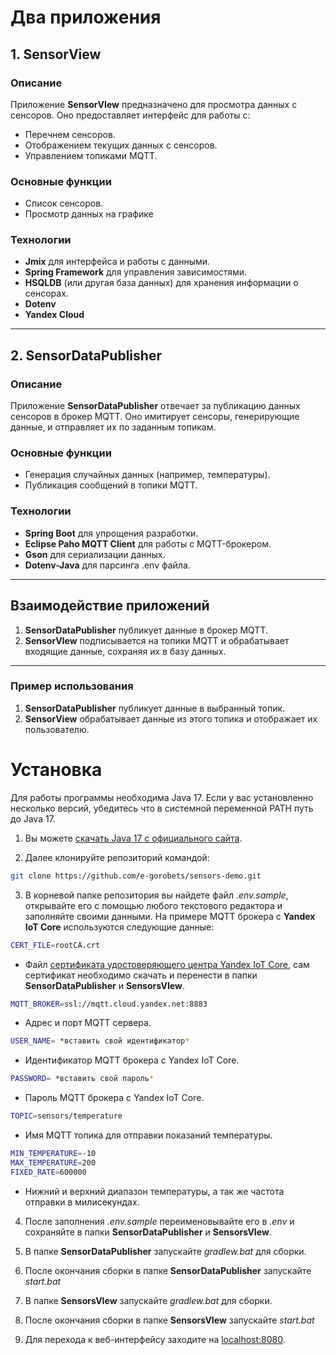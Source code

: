 # Два приложения

## 1. SensorView

### Описание
Приложение **SensorVIew** предназначено для просмотра данных с сенсоров. Оно предоставляет интерфейс для работы с:
- Перечнем сенсоров.
- Отображением текущих данных с сенсоров.
- Управлением топиками MQTT.

### Основные функции
- Список сенсоров.
- Просмотр данных на графике

### Технологии
- **Jmix** для интерфейса и работы с данными.
- **Spring Framework** для управления зависимостями.
- **HSQLDB** (или другая база данных) для хранения информации о сенсорах.
- **Dotenv**
- **Yandex Cloud** 

---

## 2. SensorDataPublisher

### Описание
Приложение **SensorDataPublisher** отвечает за публикацию данных сенсоров в брокер MQTT. Оно имитирует сенсоры, генерирующие данные, и отправляет их по заданным топикам.

### Основные функции
- Генерация случайных данных (например, температуры).
- Публикация сообщений в топики MQTT.

### Технологии
- **Spring Boot** для упрощения разработки.
- **Eclipse Paho MQTT Client** для работы с MQTT-брокером.
- **Gson** для сериализации данных.
- **Dotenv-Java** для парсинга .env файла.

---

## Взаимодействие приложений

1. **SensorDataPublisher** публикует данные в брокер MQTT.
2. **SensorVIew** подписывается на топики MQTT и обрабатывает входящие данные, сохраняя их в базу данных.

---

### Пример использования
1. **SensorDataPublisher** публикует данные в выбранный топик.
2. **SensorView** обрабатывает данные из этого топика и отображает их пользователю.


# Установка
Для работы программы необходима Java 17. Если у вас установленно несколько версий, убедитесь что в системной переменной PATH путь до Java 17.

1. Вы можете [скачать Java 17 с официального сайта](https://www.oracle.com/java/technologies/javase/jdk17-archive-downloads.html).

2. Далее клонируйте репозиторий командой:
```bash
git clone https://github.com/e-gorobets/sensors-demo.git
```
3. В корневой папке репозитория вы найдете файл *.env.sample*, открывайте его с помощью любого текстового редактора и заполняйте своими данными. На примере MQTT брокера с **Yandex IoT Core** используются следующие данные:

```bash
CERT_FILE=rootCA.crt
```
- Файл [сертификата удостоверяющего центра Yandex IoT Core](https://storage.yandexcloud.net/mqtt/rootCA.crt), сам сертификат необходимо скачать и перенести в папки **SensorDataPublisher** и **SensorsVIew**.
```bash
MQTT_BROKER=ssl://mqtt.cloud.yandex.net:8883
```
- Адрес и порт MQTT сервера.
```bash
USER_NAME= *вставить свой идентификатор*
```
- Идентификатор MQTT брокера с Yandex IoT Core.
```bash
PASSWORD= *вставить свой пароль*
```
- Пароль MQTT брокера с Yandex IoT Core.
```bash
TOPIC=sensors/temperature
```
- Имя MQTT топика для отправки показаний температуры.
```bash
MIN_TEMPERATURE=-10
MAX_TEMPERATURE=200
FIXED_RATE=600000
```
- Нижний и верхний диапазон температуры, а так же частота отправки в милисекундах.

4. После заполнения *.env.sample* переименовывайте его в *.env* и сохраняйте в папки
**SensorDataPublisher** и **SensorsVIew**.

5. В папке  **SensorDataPublisher**  запускайте *gradlew.bat* для сборки.

6. После окончания сборки в папке **SensorDataPublisher** запускайте  *start.bat*

7. В папке  **SensorsVIew**  запускайте *gradlew.bat* для сборки.

8. После окончания сборки в папке  **SensorsVIew**  запускайте  *start.bat*

9. Для перехода к веб-интерфейсу заходите на [localhost:8080](localhost:8080).
